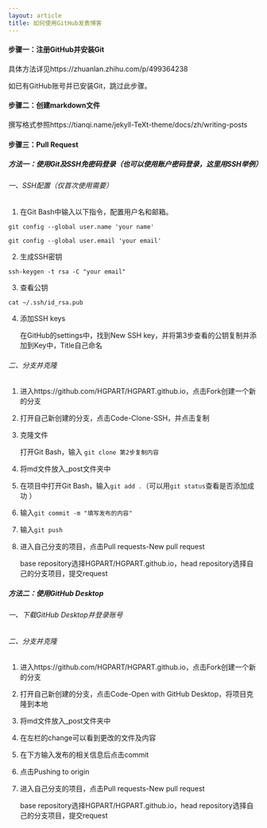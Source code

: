 ```yaml
---
layout: article
title: 如何使用GitHub发表博客
---
```


#### 步骤一：注册GitHub并安装Git

具体方法详见https://zhuanlan.zhihu.com/p/499364238

如已有GitHub账号并已安装Git，跳过此步骤。

#### 步骤二：创建markdown文件

撰写格式参照https://tianqi.name/jekyll-TeXt-theme/docs/zh/writing-posts

#### 步骤三：Pull Request

##### 方法一：使用Git及SSH免密码登录（也可以使用账户密码登录，这里用SSH举例）

###### 一、SSH配置（仅首次使用需要）

1. 在Git Bash中输入以下指令，配置用户名和邮箱。

`git config --global user.name 'your name'`

`git config --global user.email 'your email' `

2. 生成SSH密钥

`ssh-keygen -t rsa -C "your email" `

3. 查看公钥

`cat ~/.ssh/id_rsa.pub`

4. 添加SSH keys

   在GitHub的settings中，找到New SSH key，并将第3步查看的公钥复制并添加到Key中，Title自己命名

###### 二、分支并克隆

1. 进入https://github.com/HGPART/HGPART.github.io，点击Fork创建一个新的分支

2. 打开自己新创建的分支，点击Code-Clone-SSH，并点击复制

3. 克隆文件

   打开Git Bash，输入 `git clone 第2步复制内容`

4. 将md文件放入_post文件夹中

5. 在项目中打开Git Bash，输入`git add .`（可以用`git status`查看是否添加成功 ）

6. 输入`git commit -m "填写发布的内容"`

7. 输入`git push`

8. 进入自己分支的项目，点击Pull requests-New pull request

   base repository选择HGPART/HGPART.github.io，head repository选择自己的分支项目，提交request

##### 方法二：使用GitHub Desktop

###### 一、下载GitHub Desktop并登录账号

###### 二、分支并克隆

1. 进入https://github.com/HGPART/HGPART.github.io，点击Fork创建一个新的分支

2. 打开自己新创建的分支，点击Code-Open with GitHub Desktop，将项目克隆到本地

3. 将md文件放入_post文件夹中

4. 在左栏的change可以看到更改的文件及内容

5. 在下方输入发布的相关信息后点击commit

6. 点击Pushing to origin

7. 进入自己分支的项目，点击Pull requests-New pull request

   base repository选择HGPART/HGPART.github.io，head repository选择自己的分支项目，提交request

<!--more-->